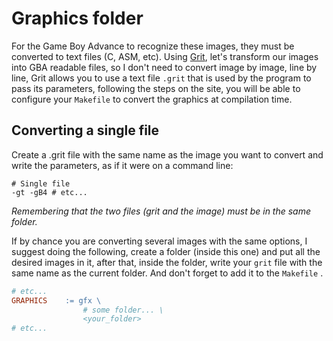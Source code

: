 # Graphics folder 
For the Game Boy Advance to recognize these images, they must be converted to text files (C, ASM, etc). 
Using [Grit](https://www.coranac.com/man/grit/html/grit.htm), let's transform our images into GBA readable files, so I don't need to convert image by 
image, line by line, Grit allows you to use a text file `.grit` that is used by the program to pass 
its parameters, following the steps on the site, you will be able to configure your `Makefile` to convert 
the graphics at compilation time.

## Converting a single file
Create a .grit file with the same name as the image you want to convert and write the parameters, as 
if it were on a command line:
```grit
# Single file
-gt -gB4 # etc...
```
*Remembering that the two files (grit and the image) must be in the same folder.* 

If by chance you are converting several images with the same options, I suggest doing the 
following, create a folder (inside this one) and put all the desired images in it, after 
that, inside the folder, write your `grit`  file with the same name as the current folder. 
And don't forget to add it to the `Makefile` .
```makefile
# etc...
GRAPHICS	:= gfx \
                # some folder... \
                <your_folder>
# etc...
```
